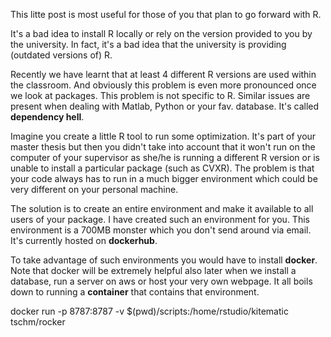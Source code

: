 This litte post is most useful for those of you that plan to go forward with R.

It's a bad idea to install R locally or rely on the version provided to you by the university. In fact, it's a bad idea
that the university is providing (outdated versions of) R.
 
Recently we have learnt that at least 4 different R versions are used within the classroom.
And obviously this problem is even more pronounced once we look at packages. This problem is not specific to R. 
Similar issues are present when dealing with Matlab, Python or your fav. database. It's called **dependency hell**.

Imagine you create a little R tool to run some optimization. It's part of your master thesis but then you didn't take
into account that it won't run on the computer of your supervisor as she/he is running a different R version or is unable
to install a particular package (such as CVXR). 
The problem is that your code always has to run in a much bigger environment which could be very different on your personal machine.

The solution is to create an entire environment and make it available to all users of your package.
I have created such an environment for you. This environment is a 700MB monster which you don't send around via email.
It's currently hosted on **dockerhub**. 

To take advantage of such environments you would have to install **docker**. Note that docker will be extremely helpful
also later when we install a database, run a server on aws or host your very own webpage. It all boils down to running
a **container** that contains that environment.


docker run -p 8787:8787 -v $(pwd)/scripts:/home/rstudio/kitematic tschm/rocker